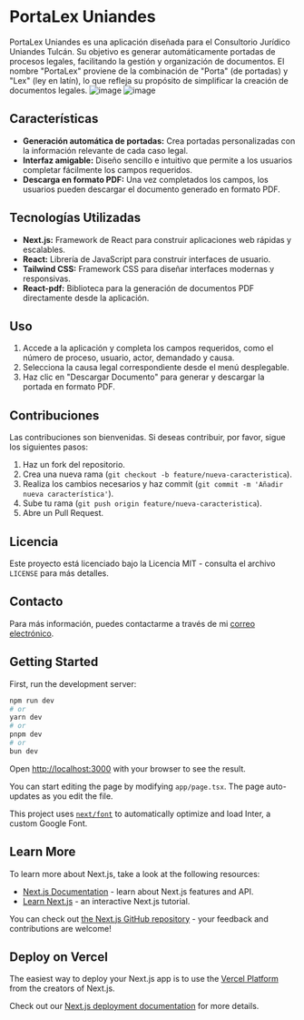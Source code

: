 # PortaLex Uniandes

PortaLex Uniandes es una aplicación diseñada para el Consultorio Jurídico Uniandes Tulcán. Su objetivo es generar automáticamente portadas de procesos legales, facilitando la gestión y organización de documentos. El nombre "PortaLex" proviene de la combinación de "Porta" (de portadas) y "Lex" (ley en latín), lo que refleja su propósito de simplificar la creación de documentos legales.
![image](https://github.com/user-attachments/assets/8e40da00-fded-4328-9c6e-91583da70744)
![image](https://github.com/user-attachments/assets/2266c654-b722-4eec-8e1a-71b04dc2967d)

## Características

- **Generación automática de portadas:** Crea portadas personalizadas con la información relevante de cada caso legal.
- **Interfaz amigable:** Diseño sencillo e intuitivo que permite a los usuarios completar fácilmente los campos requeridos.
- **Descarga en formato PDF:** Una vez completados los campos, los usuarios pueden descargar el documento generado en formato PDF.
## Tecnologías Utilizadas

- **Next.js:** Framework de React para construir aplicaciones web rápidas y escalables.
- **React:** Librería de JavaScript para construir interfaces de usuario.
- **Tailwind CSS:** Framework CSS para diseñar interfaces modernas y responsivas.
- **React-pdf:** Biblioteca para la generación de documentos PDF directamente desde la aplicación.

## Uso

1. Accede a la aplicación y completa los campos requeridos, como el número de proceso, usuario, actor, demandado y causa.
2. Selecciona la causa legal correspondiente desde el menú desplegable.
3. Haz clic en "Descargar Documento" para generar y descargar la portada en formato PDF.

## Contribuciones

Las contribuciones son bienvenidas. Si deseas contribuir, por favor, sigue los siguientes pasos:

1. Haz un fork del repositorio.
2. Crea una nueva rama (`git checkout -b feature/nueva-caracteristica`).
3. Realiza los cambios necesarios y haz commit (`git commit -m 'Añadir nueva característica'`).
4. Sube tu rama (`git push origin feature/nueva-caracteristica`).
5. Abre un Pull Request.

## Licencia

Este proyecto está licenciado bajo la Licencia MIT - consulta el archivo `LICENSE` para más detalles.

## Contacto

Para más información, puedes contactarme a través de mi [correo electrónico](mailto:gorkyange@gmail.com).


## Getting Started

First, run the development server:

```bash
npm run dev
# or
yarn dev
# or
pnpm dev
# or
bun dev
```

Open [http://localhost:3000](http://localhost:3000) with your browser to see the result.

You can start editing the page by modifying `app/page.tsx`. The page auto-updates as you edit the file.

This project uses [`next/font`](https://nextjs.org/docs/basic-features/font-optimization) to automatically optimize and load Inter, a custom Google Font.

## Learn More

To learn more about Next.js, take a look at the following resources:

- [Next.js Documentation](https://nextjs.org/docs) - learn about Next.js features and API.
- [Learn Next.js](https://nextjs.org/learn) - an interactive Next.js tutorial.

You can check out [the Next.js GitHub repository](https://github.com/vercel/next.js/) - your feedback and contributions are welcome!

## Deploy on Vercel

The easiest way to deploy your Next.js app is to use the [Vercel Platform](https://vercel.com/new?utm_medium=default-template&filter=next.js&utm_source=create-next-app&utm_campaign=create-next-app-readme) from the creators of Next.js.

Check out our [Next.js deployment documentation](https://nextjs.org/docs/deployment) for more details.
